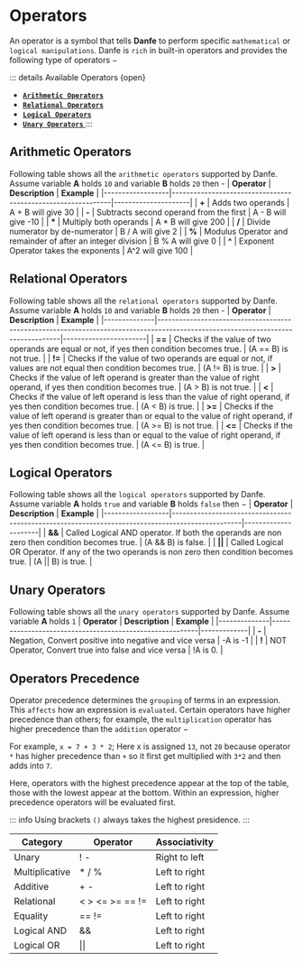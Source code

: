 # Operators
An operator is a symbol that tells **Danfe** to perform specific `mathematical` or `logical manipulations`. Danfe is `rich` in built-in operators and provides the following type of operators −

::: details Available Operators {open}
* [**`Arithmetic Operators`** ](./operators.md#arithmetic-operators)
* [**`Relational Operators`** ](./operators.md#relational-operators)
* [**`Logical Operators`** ](./operators.md#relational-operators)
* [**`Unary Operators`** ](./operators.md#unary-operators)
:::

## Arithmetic Operators
Following table shows all the `arithmetic operators` supported by Danfe. Assume variable __A__ holds `10` and variable __B__ holds `20` then -
| **Operator**     | **Description**                                             | **Example**         |
|------------------|-------------------------------------------------------------|---------------------|
| __+__            | Adds two operands                                           | A + B will give 30  |
| __-__            | Subtracts second operand from the first                     | A - B will give -10 |
| __*__            | Multiply both operands                                      | A * B will give 200 |
| __/__            | Divide numerator by de-numerator                            | B / A will give 2   |
| __%__            | Modulus Operator and remainder of after an integer division | B % A will give 0   |
| __^__            | Exponent Operator takes the exponents                       | A^2 will give 100   |

## Relational Operators
Following table shows all the `relational operators` supported by Danfe. Assume variable __A__ holds `10` and variable __B__ holds `20` then -
| **Operator** | **Description**                                                                                                                 | **Example**           |
|--------------|---------------------------------------------------------------------------------------------------------------------------------|-----------------------|
| __==__           | Checks if the value of two operands are equal or not, if yes then condition becomes true.                                       | (A == B) is not true. |
| __!=__           | Checks if the value of two operands are equal or not, if values are not equal then condition becomes true.                      | (A != B) is true.     |
| __>__            | Checks if the value of left operand is greater than the value of right operand, if yes then condition becomes true.             | (A > B) is not true.  |
| __<__            | Checks if the value of left operand is less than the value of right operand, if yes then condition becomes true.                | (A < B) is true.      |
| __>=__           | Checks if the value of left operand is greater than or equal to the value of right operand, if yes then condition becomes true. | (A >= B) is not true. |
| __<=__           | Checks if the value of left operand is less than or equal to the value of right operand, if yes then condition becomes true.    | (A <= B) is true.     |

## Logical Operators
Following table shows all the `logical operators` supported by Danfe. Assume variable __A__ holds `true` and variable __B__ holds `false` then −
| **Operator**     | **Description**                                                                                 | **Example**         |
|------------------|-------------------------------------------------------------------------------------------------|---------------------|
| __&&__           | Called Logical AND operator. If both the operands are non zero then condition becomes true.     | (A && B) is false.  |
| __\|\|__         | Called Logical OR Operator. If any of the two operands is non zero then condition becomes true. | (A \|\| B) is true. |

## Unary Operators
Following table shows all the `unary operators` supported by Danfe. Assume variable __A__ holds `1`
| **Operator** | **Description**                                         | **Example** |
|--------------|---------------------------------------------------------|-------------|
| __-__            | Negation, Convert positive into negative and vice versa | -A is -1    |
| __!__            | NOT Operator, Convert true into false and vice versa    | !A is 0.    |

## Operators Precedence
Operator precedence determines the `grouping` of terms in an expression. This `affects` how an expression is `evaluated`. Certain operators have higher precedence than others; for example, the `multiplication` operator has higher precedence than the `addition` operator − <br>

For example, `x = 7 + 3 * 2`; Here x is assigned `13`, not `20` because operator `*` has higher precedence than `+` so it first get multiplied with `3*2` and then adds into `7`. <br>

Here, operators with the highest precedence appear at the top of the table, those with the lowest appear at the bottom. Within an expression, higher precedence operators will be evaluated first. <br>

::: info 
Using brackets `()` always takes the highest presidence.
:::

| **Category**   | **Operator**       | **Associativity** |
|----------------|--------------------|-------------------|
| Unary          | ! -                | Right to left     |
| Multiplicative | * / %              | Left to right     |
| Additive       | + -                | Left to right     |
| Relational     | < > <= >= == !=    | Left to right     |
| Equality       | == !=              | Left to right     |
| Logical AND    | &&                 | Left to right     |
| Logical OR     | \|\|               | Left to right     |